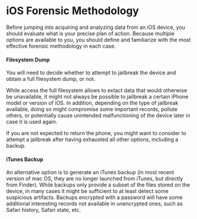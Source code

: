 # iOS Forensic Methodology

Before jumping into acquiring and analyzing data from an iOS device, you should evaluate what is your precise plan of action. Because multiple options are available to you, you should define and familiarize with the most effective forensic methodology in each case.

#### Filesystem Dump

You will need to decide whether to attempt to jailbreak the device and obtain a full filesystem dump, or not.

While access the full filesystem allows to extact data that would otherwise be unavailable, it might not always be possible to jailbreak a certain iPhone model or version of iOS. In addition, depending on the type of jailbreak available, doing so might compromise some important records, pollute others, or potentially cause unintended malfunctioning of the device later in case it is used again.

If you are not expected to return the phone, you might want to consider to attempt a jailbreak after having exhausted all other options, including a backup.

#### iTunes Backup

An alternative option is to generate an iTunes backup (in most recent version of mac OS, they are no longer launched from iTunes, but directly from Finder). While backups only provide a subset of the files stored on the device, in many cases it might be sufficient to at least detect some suspicious artifacts. Backups encrypted with a password will have some additional interesting records not available in unencrypted ones, such as Safari history, Safari state, etc.
